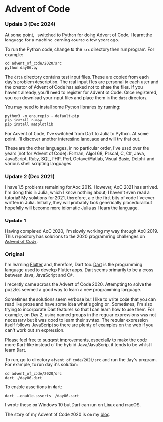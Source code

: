 # Advent of Code

### Update 3 (Dec 2024)

At some point, I switched to Python for doing Advent of Code. I learnt the language for a machine learning course a few years ago.

To run the Python code, change to the `src` directory then run program. For example:

```
cd advent_of_code/2020/src
python day06.py
```

The `data` directory contains test input files. These are copied from each day's problem description. The real input files are personal to each user and the 
creator of Advent of Code has asked not to share the files. If you haven't already, you'll need to 
register for Advent of Code. Once registered, you can download your input files and place them in the `data` directory.

You may need to install some Python libraries by running:

```
python3 -m ensurepip --default-pip
pip install numpy
pip install matplotlib
```

For Advent of Code, I've switched from Dart to Julia to Python. At some point, I'll discover another interesting language and will try that out.

These are the other languages, in no particular order, I've used over the years (not for Advent of Code): Fortran, Algol 68, Pascal, C, C#, Java, JavaScript, Ruby, SQL, PHP, Perl, Octave/Matlab, Visual Basic, Delphi, and various shell scripting languages.


### Update 2 (Dec 2021)

I have 1.5 problems remaining for Aoc 2019. However, AoC 2021 has arrived. I'm doing this in Julia, which I know nothing about; I haven't even read a tutorial! My solutions for 2021, therefore, are the first bits of code I've ever written in Julia. Initially, they will probably look generically procedural but hopefully will become more idiomatic Julia as I learn the language.

### Update 1

Having completed AoC 2020, I'm slowly working my way through AoC 2019.
This repository has solutions to the 2020 programming challenges on [Advent of Code](https://adventofcode.com).

### Original

I'm learning [Flutter](https://api.flutter.dev/index.html) and, therefore, Dart too. [Dart](https://dart.dev/) is the programming language used to develop Flutter apps. Dart seems primarily to be a cross between Java, JavaScript and C#.

I recently came across the Advent of Code 2020. Attempting to solve the puzzles seemed a good way to learn a new programming language.

Sometimes the solutions seem verbose but I like to write code that you can read like prose and have some idea what's going on. Sometimes, I'm also trying to incorporate Dart features so that I can learn how to use them. For example, on Day 2, using named groups in the regular expressions was not necessary but it was good to learn their syntax. The regular expression itself follows JavaScript so there are plenty of examples on the web if you can't work out an expression.

Please feel free to suggest improvements, especially to make the code more Dart-like instead of the hybrid Java/JavaScript it tends to be whilst I learn Dart.

To run, go to directory `advent_of_code/2020/src` and run the day's program. For example, to run day 6's solution:

```
cd advent_of_code/2020/src
dart ./day06.dart
```

To enable assertions in dart:

```
dart --enable-asserts ./day06.dart
```

I wrote these on Windows 10 but Dart can run on Linux and macOS.

The story of my Advent of Code 2020 is on my [blog](https://prafulkapadia.com/2021/01/05/advent-of-code-2020/).
